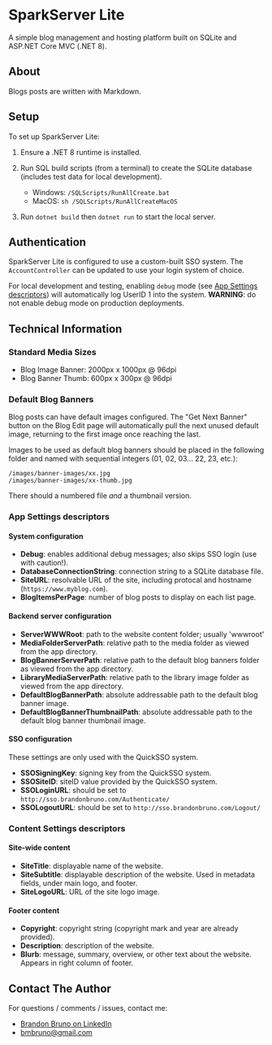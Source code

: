 # SparkServer Lite

A simple blog management and hosting platform built on SQLite and ASP.NET Core MVC (.NET 8).

## About

Blogs posts are written with Markdown.

## Setup

To set up SparkServer Lite:

1) Ensure a .NET 8 runtime is installed.

2) Run SQL build scripts (from a terminal) to create the SQLite database (includes test data for local development).

   * Windows: `/SQLScripts/RunAllCreate.bat`
   * MacOS: `sh /SQLScripts/RunAllCreateMacOS`
	
3) Run `dotnet build` then `dotnet run` to start the local server.

## Authentication

SparkServer Lite is configured to use a custom-built SSO system. The `AccountController` can be updated to use your login system of choice.

For local development and testing, enabling `debug` mode (see [App Settings descriptors](https://github.com/bmbruno/spark-server-lite#app-settings-descriptors)) will automatically log UserID 1 into the system. **WARNING**: do not enable debug mode on production deployments.

## Technical Information

### Standard Media Sizes

* Blog Image Banner: 2000px x 1000px @ 96dpi
* Blog Banner Thumb: 600px x 300px @ 96dpi

### Default Blog Banners

Blog posts can have default images configured. The "Get Next Banner" button on the Blog Edit page will automatically pull the next unused default image, returning to the first image once reaching the last.

Images to be used as default blog banners should be placed in the following folder and named with sequential integers (01, 02, 03... 22, 23, etc.):

```
/images/banner-images/xx.jpg
/images/banner-images/xx-thumb.jpg
```

There should a numbered file _and_ a thumbnail version.

### App Settings descriptors

#### System configuration

* **Debug**: enables additional debug messages; also skips SSO login (use with caution!).
* **DatabaseConnectionString**: connection string to a SQLite database file.
* **SiteURL**: resolvable URL of the site, including protocal and hostname (`https://www.myblog.com`).
* **BlogItemsPerPage**: number of blog posts to display on each list page.
 
#### Backend server configuration

* **ServerWWWRoot**: path to the website content folder; usually 'wwwroot'
* **MediaFolderServerPath**: relative path to the media folder as viewed from the app directory.
* **BlogBannerServerPath**: relative path to the default blog banners folder as viewed from the app directory.
* **LibraryMediaServerPath**: relative path to the library image folder as viewed from the app directory.
* **DefaultBlogBannerPath**: absolute addressable path to the default blog banner image.
* **DefaultBlogBannerThumbnailPath**: absolute addressable path to the default blog banner thumbnail image.

#### SSO configuration

These settings are only used with the QuickSSO system.

* **SSOSigningKey**: signing key from the QuickSSO system.
* **SSOSiteID**: siteID value provided by the QuickSSO system.
* **SSOLoginURL**: should be set to `http://sso.brandonbruno.com/Authenticate/`
* **SSOLogoutURL**: should be set to `http://sso.brandonbruno.com/Logout/`

### Content Settings descriptors

#### Site-wide content

* **SiteTitle**: displayable name of the website.
* **SiteSubtitle**: displayable description of the website. Used in metadata fields, under main logo, and footer.
* **SiteLogoURL**: URL of the site logo image.

#### Footer content

* **Copyright**: copyright string (copyright mark and year are already provided).
* **Description**: description of the website.
* **Blurb**: message, summary, overview, or other text about the website. Appears in right column of footer.

## Contact The Author

For questions / comments / issues, contact me:

* [Brandon Bruno on LinkedIn](https://www.linkedin.com/in/brandonbruno)
* [bmbruno@gmail.com](mailto:bmbruno@gmail.com)
